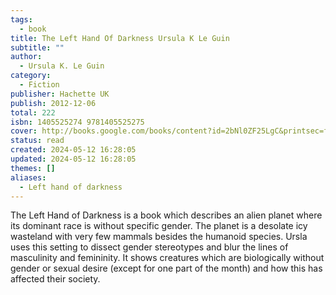 ```yaml
---
tags:
  - book
title: The Left Hand Of Darkness Ursula K Le Guin
subtitle: ""
author:
  - Ursula K. Le Guin
category:
  - Fiction
publisher: Hachette UK
publish: 2012-12-06
total: 222
isbn: 1405525274 9781405525275
cover: http://books.google.com/books/content?id=2bNl0ZF25LgC&printsec=frontcover&img=1&zoom=1&edge=curl&source=gbs_api
status: read
created: 2024-05-12 16:28:05
updated: 2024-05-12 16:28:05
themes: []
aliases:
  - Left hand of darkness
---
```


The Left Hand of Darkness is a book which describes an alien planet where its dominant race is without specific gender. The planet is a desolate icy wasteland with very few mammals besides the humanoid species. Ursla uses this setting to dissect gender stereotypes and blur the lines of masculinity and femininity. It shows creatures which are biologically without gender or sexual desire (except for one part of the month) and how this has affected their society.